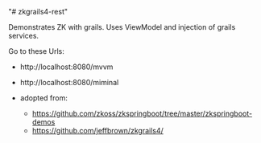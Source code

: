 "# zkgrails4-rest" 

Demonstrates ZK with grails. Uses ViewModel and injection of grails services. 

Go to these Urls:

- http://localhost:8080/mvvm
- http://localhost:8080/miminal

- adopted from:
    - https://github.com/zkoss/zkspringboot/tree/master/zkspringboot-demos
    - https://github.com/jeffbrown/zkgrails4/
    
